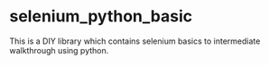 # selenium_python_basic
This is a DIY library which contains selenium basics to intermediate walkthrough using python.
